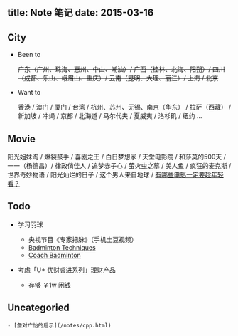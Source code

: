 title: Note 笔记
date: 2015-03-16
---

## City

- Been to

    ~~广东（广州、珠海、惠州、中山、潮汕）/ 广西（桂林、北海、阳朔）/ 四川（成都、乐山、峨眉山、重庆）/ 云南（昆明、大理、丽江）/ 上海 / 北京~~

- Want to

    香港 / 澳门 / 厦门 / 台湾 / 杭州、苏州、无锡、南京（华东） / 拉萨（西藏） / 新加坡 / 冲绳 / 京都 / 北海道 / 马尔代夫 / 夏威夷 / 洛杉矶 / 纽约 …

## Movie

阳光姐妹淘 / 爆裂鼓手 / 喜剧之王 / 白日梦想家 / 天堂电影院 / 和莎莫的500天 / 一一（杨德昌）/ 律政俏佳人 / 追梦赤子心 / 萤火虫之墓 / 美人鱼 / 疯狂的麦克斯 / 世界奇妙物语 / 阳光灿烂的日子 / 这个男人来自地球 / [有哪些电影一定要趁年轻看？](https://www.zhihu.com/question/25699277)

## Todo

- 学习羽球

    - 央视节目《专家把脉》（手机土豆视频）
    - [Badminton Techniques](https://www.youtube.com/watch?v=6uj7UoR7YJ8&list=PL25A4AB13DD610A66)
    - [Coach Badminton](https://www.youtube.com/user/coachingbadminton)

- 考虑「U+ 优财睿进系列」理财产品

    - 存够 ￥1w 闲钱

## Uncategoried

    - [詹对广怡的启示](/notes/cpp.html)
